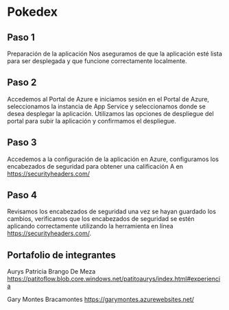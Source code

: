 # Pokedex

## Paso 1
Preparación de la aplicación
Nos aseguramos de que la aplicación esté lista para ser desplegada y que funcione correctamente localmente.

## Paso 2
Accedemos al Portal de Azure e iniciamos sesión en el Portal de Azure, seleccionamos la instancia de App Service y seleccionamos donde se desea desplegar la aplicación.
Utilizamos las opciones de despliegue del portal para subir la aplicación y confirmamos el despliegue.

## Paso 3
Accedemos a la configuración de la aplicación en Azure, configuramos los encabezados de seguridad para obtener una calificación A en https://securityheaders.com/ 

## Paso 4
Revisamos los encabezados de seguridad una vez se hayan guardado los cambios, verificamos que los encabezados de seguridad se estén aplicando correctamente utilizando la herramienta en línea https://securityheaders.com/.


## Portafolio de integrantes

Aurys Patricia Brango De Meza
https://patitoflow.blob.core.windows.net/patitoaurys/index.html#experiencia

Gary Montes Bracamontes
https://garymontes.azurewebsites.net/

